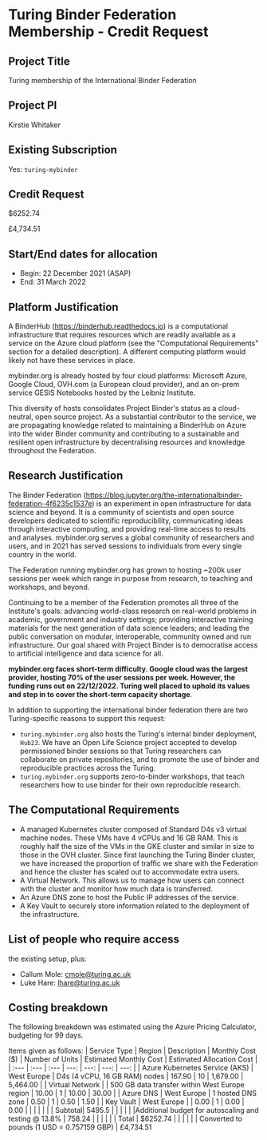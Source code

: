 # Turing Binder Federation Membership - Credit Request

## Project Title

Turing membership of the International Binder Federation

## Project PI

Kirstie Whitaker

## Existing Subscription

Yes: `turing-mybinder`

## Credit Request

$6252.74

£4,734.51

## Start/End dates for allocation

- Begin: 22 December 2021 (ASAP)
- End: 31 March 2022

## Platform Justification

A BinderHub (https://binderhub.readthedocs.io) is a computational infrastructure that requires resources which are readily available as a service on the Azure cloud platform (see the "Computational
Requirements" section for a detailed description). A different computing platform would likely not have these services
in place. 

mybinder.org is already hosted by four cloud platforms: Microsoft Azure, Google Cloud, OVH.com (a European cloud provider), and an on-prem service GESIS Notebooks hosted by the Leibniz Institute.

This diversity of hosts consolidates Project Binder's status as a cloud-neutral, open source project. As a substantial contributor to the service, we are propagating knowledge related to maintaining a BinderHub on Azure into the wider Binder community and contributing to a sustainable and resilient open infrastructure by decentralising resources and knowledge throughout the Federation.

## Research Justification

The Binder Federation (https://blog.jupyter.org/the-internationalbinder-federation-4f6235c1537e) is an experiment in open infrastructure for data science and beyond. It is a community of scientists and open source developers dedicated to scientific reproducibility, communicating ideas through interactive computing, and providing real-time access to results and analyses. mybinder.org serves a global community of researchers and users, and in 2021 has served sessions to individuals from every single country in the world.

The Federation running mybinder.org has grown to hosting ~200k user sessions per week which range in purpose from research, to teaching and workshops, and beyond.

Continuing to be a member of the Federation promotes all three of the Institute's goals: advancing world-class research on real-world problems in academic, government and industry settings; providing interactive training materials for the next generation of data science leaders; and leading the public conversation on modular, interoperable, community owned and run infrastructure. Our goal shared with Project Binder is to democratise access to artificial intelligence and data science for all.

**mybinder.org faces short-term difficulty. Google cloud was the largest provider, hosting 70% of the user sessions per week. However, the funding runs out on 22/12/2022. Turing well placed to uphold its values and step in to cover the short-term capacity shortage**.

In addition to supporting the international binder federation there are two Turing-specific reasons to support this request:
- `turing.mybinder.org` also hosts the Turing's internal binder deployment, `Hub23`. We have an Open Life Science project accepted to develop permissioned binder sessions so that Turing researchers can collaborate on private repositories, and to promote the use of binder and reproducible practices across the Turing.
- `turing.mybinder.org` supports zero-to-binder workshops, that teach researchers how to use binder for their own reproducible research.

## The Computational Requirements

- A managed Kubernetes cluster composed of Standard D4s v3 virtual machine nodes. These VMs have 4 vCPUs and 16 GB RAM. This is roughly half the size of the VMs in the GKE cluster and similar in size to those in the OVH cluster. Since first launching the Turing Binder cluster, we have increased the proportion of traffic we share with the Federation and hence the cluster has scaled out to accommodate extra users.
- A Virtual Network. This allows us to manage how users can connect with the cluster and monitor how much data is transferred.
- An Azure DNS zone to host the Public IP addresses of the service.
- A Key Vault to securely store information related to the deployment of the infrastructure.

## List of people who require access

the existing setup, plus:
- Callum Mole: cmole@turing.ac.uk
- Luke Hare: lhare@turing.ac.uk

## Costing breakdown

The following breakdown was estimated using the Azure Pricing Calculator, budgeting for 99 days.

Items given as follows:
| Service Type | Region | Description | Monthly Cost ($) | Number of Units | Estimated Monthly Cost | Estimated Allocation Cost |
| :--- | :--- | :--- | ---: | ---: | ---: | ---: |
| Azure Kubernetes Service (AKS) | West Europe | D4s (4 vCPU, 16 GB RAM) nodes | 167.90 | 10 | 1,679.00 | 5,464.00 |
| Virtual Network | | 500 GB data transfer within West Europe region | 10.00 | 1 | 10.00 | 30.00 |
| Azure DNS | West Europe | 1 hosted DNS zone | 0.50 | 1 | 0.50 | 1.50 |
| Key Vault | West Europe | | 0.00 | 1 | 0.00 | 0.00 |
| | | | | | Subtotal| 5495.5
| | | | |  |Additional budget for autoscaling and testing @ 13.8% | 758.24
| | | | | | Total | $6252.74
| | | | | | Converted to pounds (1 USD = 0.757159 GBP) | £4,734.51
